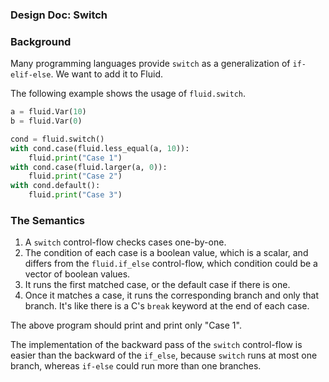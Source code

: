 ### Design Doc: Switch

### Background

Many programming languages provide `switch` as a generalization of `if-elif-else`.  We want to add it to Fluid.

The following example shows the usage of `fluid.switch`.

```python
a = fluid.Var(10)
b = fluid.Var(0)

cond = fluid.switch()
with cond.case(fluid.less_equal(a, 10)):
    fluid.print("Case 1")
with cond.case(fluid.larger(a, 0)):
    fluid.print("Case 2")
with cond.default():
    fluid.print("Case 3")
```

### The Semantics

1. A `switch` control-flow checks cases one-by-one.
1. The condition of each case is a boolean value, which is a scalar, and differs from the `fluid.if_else` control-flow, which condition could be a vector of boolean values.
1. It runs the first matched case, or the default case if there is one.
1. Once it matches a case, it runs the corresponding branch and only that branch.  It's like there is a C's `break` keyword at the end of each case.

The above program should print and print only "Case 1".

The implementation of the backward pass of the `switch` control-flow is easier than the backward of the `if_else`, because `switch` runs at most one branch, whereas `if-else` could run more than one branches.
